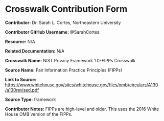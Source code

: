 # Crosswalk Contribution Form

**Contributor:** Dr. Sarah L. Cortes, Northeastern University

**Contributor GitHub Username:** @SarahCortes

**Resource:** N/A

**Related Documentation:** N/A

**Crosswalk Name:** NIST Privacy Framework 1.0-FIPPs Crosswalk

**Source Name:** Fair Information Practice Principles (FIPPs)

**Link to Source:** https://www.whitehouse.gov/sites/whitehouse.gov/files/omb/circulars/A130/a130revised.pdf

**Source Type:** framework

**Contributor Notes:** FIPPs are high-level and older. This uses the 2016 White House OMB version of the FIPPs.
